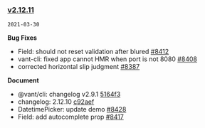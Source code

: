 ### [v2.12.11](https://github.com/youzan/vant/compare/v2.12.10...v2.12.11)

`2021-03-30`

**Bug Fixes**

- Field: should not reset validation after blured [#8412](https://github.com/youzan/vant/issues/8412)
- vant-cli: fixed app cannot HMR when port is not 8080 [#8408](https://github.com/youzan/vant/issues/8408)
- corrected horizontal slip judgment [#8387](https://github.com/youzan/vant/issues/8387)

**Document**

- @vant/cli: changelog v2.9.1 [5164f3](https://github.com/youzan/vant/commit/5164f361e7b158bfee903bd831f744d19ffeb14f)
- changelog: 2.12.10 [c92aef](https://github.com/youzan/vant/commit/c92aef17daa4d0ab5a653cc8edda10bb9b5783dd)
- DatetimePicker: update demo [#8428](https://github.com/youzan/vant/issues/8428)
- Field: add autocomplete prop [#8417](https://github.com/youzan/vant/issues/8417)
